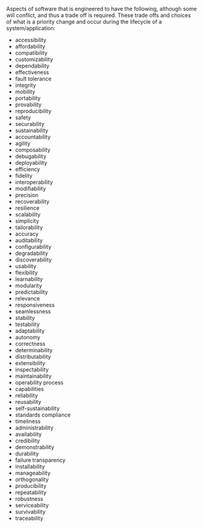 Aspects of software that is engineered to have the following, although some will conflict, and thus a trade off is required. These trade offs and choices of what is a priority change and occur during the lifecycle of a system/application:

-  accessibility
-  affordability
-  compatibility
-  customizability
-  dependability
-  effectiveness
-  fault tolerance
-  integrity
-  mobility
-  portability
-  provability
-  reproducibility
-  safety
-  securability
-  sustainability
-  accountability
-  agility
-  composability
-  debugability
-  deployability
-  efficiency
-  fidelity
-  interoperability
-  modifiability
-  precision
-  recoverability
-  resilience
-  scalability
-  simplicity
-  tailorability
-  accuracy
-  auditability
-  configurability
-  degradability
-  discoverability
-  usability
-  flexibility
-  learnability
-  modularity
-  predictability
-  relevance
-  responsiveness
-  seamlessness
-  stability
-  testability
-  adaptability
-  autonomy
-  correctness
-  determinability
-  distributability
-  extensibility
-  inspectability
-  maintainability
-  operability process
-  capabilities
-  reliability
-  reusability
-  self-sustainability
-  standards compliance
-  timeliness
-  administrability
-  availability
-  credibility
-  demonstrability
-  durability
-  failure transparency
-  installability
-  manageability
-  orthogonality
-  producibility
-  repeatability
-  robustness
-  serviceability
-  survivability
-  traceability

